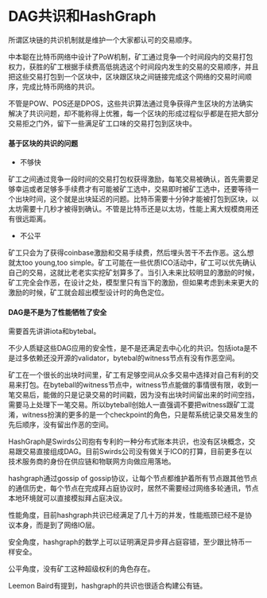 # DAG共识和HashGraph

所谓区块链的共识机制就是维护一个大家都认可的交易顺序。

中本聪在比特币网络中设计了PoW机制，矿工通过竞争一个时间段内的交易打包权力，获胜的矿工根据手续费高低挑选这个时间段内发生的交易的交易顺序，并且把这些交易打包到一个区块中，区块跟区块之间链接完成这个网络的交易时间顺序，完成比特币网络的共识。

不管是POW、POS还是DPOS，这些共识算法通过竞争获得产生区块的方法确实解决了共识问题，却不能称得上优雅，每一个区块的形成过程似乎都是在把大部分交易拒之门外，留下一些满足矿工口味的交易打包到区块中。

#### 基于区块的共识的问题

- 不够快

矿工之间通过竞争一段时间的交易打包权获得激励，每笔交易被确认，首先需要足够幸运或者足够多手续费才有可能被矿工选中，交易即时被矿工选中，还要等待一个出块时间，这个就是出块延迟的问题。比特币需要十分钟才能被打包到区块，以太坊需要十几秒才被得到确认。不管是比特币还是以太坊，性能上离大规模商用还有很远距离。

- 不公平

矿工只会为了获得coinbase激励和交易手续费，然后埋头苦干不去作恶。这么想就太too young,too simple。矿工可能在一些优质ICO活动中，矿工可以优先确认自己的交易，这就比老老实实挖矿划算多了。当引入未来比较明显的激励的时候，矿工完全会作恶，在设计之处，模型里只有当下的激励，但如果考虑到未来更大的激励的时候，矿工就会超出模型设计时的角色定位。

#### DAG是不是为了性能牺牲了安全

需要首先讲讲iota和bytebal。

不少人质疑这些DAG应用的安全性，是不是还满足去中心化的共识。包括iota是不是过多依赖还没开源的validator，bytebal的witness节点有没有作恶空间。

矿工在一个很长的出块时间里，矿工有足够空间从众多交易中选择对自己有利的交易来打包。在byteball的witness节点中，witness节点能做的事情很有限，收到一笔交易后，能做的只是记录交易的时间戳，因为没有出块时间留出来的时间空挡，需要马上处理下一笔交易。所以byteball创始人一直强调不要把witness跟矿工混淆，witness扮演的更多的是一个checkpoint的角色，只是帮系统记录交易发生的先后顺序，没有留出作恶的空间。

HashGraph是Swirds公司抱有专利的一种分布式账本共识，也没有区块概念，交易跟交易直接组成DAG。目前Swirds公司没有做关于ICO的打算，目前更多在以技术服务商的身份在供应链和物联网方向做应用落地。

hashgraph通过gossip of gossip协议，让每个节点都维护着所有节点跟其他节点的通信历史，每个节点在完成拜占庭协议时，居然不需要经过网络多轮通讯，节点本地环境就可以直接模拟拜占庭决议。

性能角度，目前hashgraph共识已经满足了几十万的并发，性能瓶颈已经不是协议本身，而是到了网络IO层。

安全角度，hashgraph的数学上可以证明满足异步拜占庭容错，至少跟比特币一样安全。

公平角度，没有矿工这种超级权利的角色存在。

Leemon Baird有提到，hashgraph的共识也很适合构建公有链。